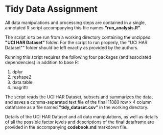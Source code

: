 Tidy Data Assignment
====================

All data manipulations and processing steps are contained in a single, annotated R script accompanying this file names **"run_analysis.R"**.

The script is to be run from a working directory containing the unzipped **"UCI HAR Dataset"** folder. For the script to run properly, the "UCI HAR Dataset"" folder should be left exactly as provided by the authors.

Running this script requires the following four packages (and associated dependencies) in addition to base R:

1. dplyr
2. reshape2
3. data.table
4. magrittr

The script reads the UCI HAR Dataset, subsets and summarizes the data, and saves a comma-separated text file of the final 11880 row x 4 column dataframe as a file named **"tidy_dataset.csv"** in the working directory. 

Details of the UCI HAR Dataset and all data manipulations, as well as details of all the possible factor levels and descriptions of the final dataframe are provided in the accompanying **codebook.md** markdown file.
